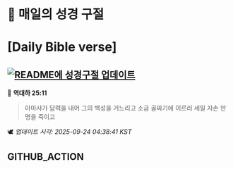 # 🙏 매일의 성경 구절
# [Daily Bible verse]
## [![README에 성경구절 업데이트](https://github.com/DONGSUKA/first_test/actions/workflows/update-readme-bible.yml/badge.svg)](https://github.com/DONGSUKA/first_test/actions/workflows/update-readme-bible.yml)
<!-- START_BIBLE_VERSE -->
📖 **역대하 25:11**
> 아마샤가 담력을 내어 그의 백성을 거느리고 소금 골짜기에 이르러 세일 자손 만 명을 죽이고

🕊️ _업데이트 시각: 2025-09-24 04:38:41 KST_
  <!-- END_BIBLE_VERSE -->
## GITHUB_ACTION
